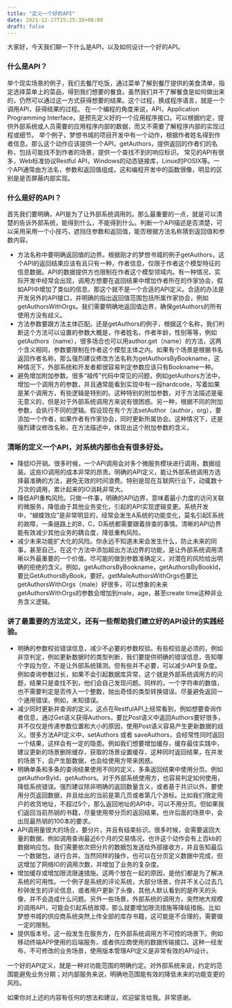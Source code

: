 ```yaml
---
title: "定义一个好的API"
date: 2021-12-27T15:25:39+08:00
draft: false
---
```


大家好，今天我们聊一下什么是API，以及如何设计一个好的API。

### 什么是API？
举个现实场景的例子，我们去餐厅吃饭，通过菜单了解到餐厅提供的美食清单，指定选择菜单上的菜品，得到我们想要的餐食。虽然我们并不了解餐食是如何做出来的，仍然可以通过这一方式获得想要的结果。这个过程，换成程序语言，就是一个调用API，获得结果的过程。
在一个编程的角度来说，API，Application Programming Interface，是预先定义好的一个应用程序接口。可以根据约定，提供外部系统或人员需要的应用程序内部的数据，而又不需要了解程序内部的实现过程或细节。
举个例子，梦想书城的项目开发中有一个动作，根据作者姓名得到作者信息。那么这个动作应该提供一个API，getAuthors，提供返回的作者们的名称，包括可能找不到作者的场景，提供一个查找不到的响应标识。
常见的API有很多，Web标准协议Restful API，Windows的动态链接库，Linux的POSIX等。一个API通常由方法名，参数和返回值组成，这和编程开发中的函数很像，明显的区别是是否屏蔽内部实现。
​
### 什么是好的API？
首先我们要明确，API是为了让外部系统调用的。那么最重要的一点，就是可以清楚的告诉外部系统，能得到什么，不能得到什么。判断一个API描述是否清楚，可以采用采用一个小技巧，遮挡住参数和返回值，能否根据方法名称猜到返回值和参数内容。
- 方法名称中要明确返回值的边界。根据刚才的梦想书城的例子getAuthors，这个API的返回结果应该有且只有一种，作者信息，仅限于作者这个模型特征的信息数据。API的数据提供方也限制在作者这个模型领域内。有一种情况，实际开发中经常会出现，调用方想要在返回结果中增加作者所在的作家协会，假如API中增加了类似的信息，那这个就不是一个合适的API定义。合适的办法是开发另外的API接口，并明确的指出返回值范围包括所属作家协会，例如getAuthorsWithOrgs。我们需要明确地返回值边界，确保getAuthors的所有使用方没有歧义。
- 方法参数要跟方法主体匹配。还是getAuthors的例子，根据这个名称，我们判断这个方法可以设置的参数大概是，作者姓名，作者年龄，性别等等，例如getAuthors（name），很多场合也可以用author.get（name）的方法，这两个含义相同，参数要限制在作者这个模型主体之内。如果有个场景是根据书名返回作者名称，那么强烈建议修改方法名称为getAuthorsByBookname，这种情况下，外部系统和开发者都很容易判定参数应该只有Bookname一种。
- 避免增加附加参数。很多“祖传”代码中常见的问题，例如getAuthors方法中，增加一个调用方的参数，并且通常能看到实现中有一段hardcode，写着如果是某个调用方，有些逻辑是特别的。这种特别的附加参数，对于方法描述是毫无意义的，但是对于外部系统调用方来说有很困惑。另一种，根据不同的附加参数，会执行不同的逻辑。假设现在有个方法setAuthor（author，org），要添加一个作者，如果作者有作家协会，同时更新所属协会。这种情况下，还是强烈建议修改名称，在方法描述中，体现出这个附加参数的含义。

### 清晰的定义一个API，对系统内部也会有很多好处。
- 降低IO开销。很多时候，一个API调用会对多个微服务模块进行调用，数据组装。这些IO调用的成本非常的昂贵。明确的API定义，能让外部系统调用方选择最准确的方法，避免无效的时间浪费。特别是现在互联网行业下，动辄数十万次的调用，累计起来的IO消耗非常大。
- 降低API重构风险。只做一件事，明确的API边界，意味着最小力度的访问关联的微服务，降低由于其他业务变化，引起的API实现逻辑变更。系统开发中，“蝴蝶效应”是非常明显的，经常会发生A系统的功能变化，莫名引起E系统的故障，一条链路上的B，C，D系统都需要跟着排查的事情。清晰的API边界能有效减少其他业务的耦合度，降低重构风险。
- 减少未来功能扩大化的风险。你永远不知道未来会发生什么，防止未来的同事，甚至自己，在这个方法中添加超出方法边界的功能，是让外部系统调用清晰以外最重要的一个价值。尽可能的做到参数准确定义，对潜在的风险给出明确的拒绝的含义。例如，getAuthorsByBookname，getAuthorsByBookId，要比GetAuthorsByBook，要好。getMaleAuthorsWithOrgs也要比getAuthorsWithOrgs（male）好很多，可以想象的未来getAuthorsWithOrgs的参数会增加到male，age，甚至create time这种非业务含义逻辑。

### 讲了最重要的方法定义，还有一些帮助我们建立好的API设计的实践经验。
- 明确的参数校验错误信息，减少不必要的参数校验。有些校验是必须的，例如非空判定，例如更新数据时的类型判断，我们要提供明确的错误信息，告知哪个字段为空，不是让外部系统猜测。但有些并不必要，可以减少API复杂度。例如查询参数过长，如果不会引起数据库异常，这个就是外部系统调用方的问题，结果只是查找不到，他们会自己发现问题。同样的，一个字符串的数值，也不需要判定是否传入一个整数，抛出奇怪的类型转换错误。尽量避免返回一个通用错误，例如，未知错误。
- 减少同时更新并查询的定义。这点在RestfulAPI上经常看到，例如想要查询作者信息，通过Get语义获得Authors，要比Post语义中返回Authors要好很多，并不仅仅是传递参数位置和大小的原因，使用Post语义容易产生更新数据的歧义。很多方法API定义中，setAuthors 或者 saveAuthors，会经常性同时返回一个结果，这样会有一定的隐患。例如我们想要增加缓存，缓存最佳实践中，建议更新的场景删除缓存，获取的场景设置缓存，这种同时返回结果，在并发的场景下，会产生脏数据，也会给使用方带来困惑。
- 明确单条和多条的查询结果使用不同的定义，多条返回结果中使用分页。例如getAuthorById，getAuthors。对于外部系统使用方，也容易判定如何使用，降低系统错误。强烈建议除非明确的返回数量含义，或者基于共识以外，要使用分页返回数据，并且给出的当前是第几页或者第几个游标。比如我们限定用户的收货地址，不超过5个，那么返回地址的API中，可以不用分页。但如果我们返回当前热销的书籍，尽量使用带分页的返回结果。也许后面的场景中，会出现最热销的100本的要求。
- API调用量很大的场合，要分片，并且有结束标识。很多时候，会需要返回大量的数据，例如调用查询最近6个月的交易情况，也许这个动作会有上百kb的数据响应包。我们需要依次把分片的数据包发送给外部接收方，并且告知最后一个数据包，进行合并。当然同样的操作，也可以在分页定义数据中完成，但这增加了网络IO的调用次数，并增加了业务的复杂度。
- 增加缓存或增加限流限速措施。这两个放在一起的原因，是他们都是为了解决系统的可用性。一个例子是系统的评论系统，大部分场景，你并不关心过去几秒钟发生的评论信息，或者用户更新了头像，其他人默认看到的是昨天的头像，并不会造成什么问题。另外一些场景，外部系统的调用方，突然地大规模的调用API，可能会引起系统故障，那么就要增加限流措施等降级措施。比如梦想书城的供应商系统突然上传全部的库存书籍，这可能是不合理的，需要做一定的限制。
- 提供版本号。这一般发生在服务方，在外部系统调用方不可控的场景下。例如移动终端APP使用的后端服务，或者供应商使用的数据传输接口。这种一经发布，不可修改的业务场景，使用版本管理API定义是非常有效的API设计。

一个好的API定义，就是一种对功能范围的明确约定。对外部系统来说，约定的范围能避免业务分期；对内部服务来说，明确地范围能有效的降低未来的功能变更的风险。

如果你对上述的内容有任何的想法和建议，欢迎留言给我。非常感谢。
